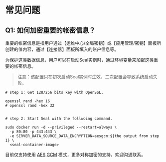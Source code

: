 # 常见问题

## Q1: 如何加密重要的帐密信息？

重要的帐密信息是指用户通过【运维中心/全局密钥】或【应用管理/密钥】面板所创建的值内容，通过【连接器】面板所填入的账户信息等。

为保护这类数据信息，用户可以在启动Seal实例时，通过环境变量来加密这类重要的帐密信息。

> 注意：该配置只在初次启动Seal实例时生效，二次配置会导致系统启动失败。

```shell
# step 1: Get 128/256 bits key with OpenSSL.

openssl rand -hex 16
# openssl rand -hex 32


# step 2: Start Seal with the follwoing command.

sudo docker run -d --privileged --restart=always \
  -p 80:80 -p 443:443 \
  -e SERVER_DATA_SOURCE_DATA_ENCRYPTION=aesgcm:${the output from step 1} \
  <seal-container-image>

```

目前仅支持使用 [AES](https://en.wikipedia.org/wiki/Advanced_Encryption_Standard) [GCM](https://en.wikipedia.org/wiki/Galois/Counter_Mode) 模式，更多对称加密的支持，欢迎沟通联系。

